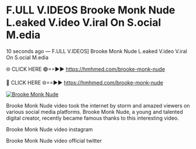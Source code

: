 # F.ULL V.IDEOS Brooke Monk Nude L.eaked V.ideo V.iral On S.ocial M.edia

10 seconds ago — F.ULL V.IDEOS] Brooke Monk Nude L.eaked V.ideo V.iral On S.ocial M.edia

🌐 CLICK HERE 🟢==►► https://hmhmed.com/brooke-monk-nude

🔴 CLICK HERE 🌐==►► https://hmhmed.com/brooke-monk-nude

[![Brooke Monk Nude](https://i.imgur.com/dJHk4Zq.gif)](https://hmhmed.com/brooke-monk-nude)

Brooke Monk Nude video took the internet by storm and amazed viewers on various social media platforms. Brooke Monk Nude, a young and talented digital creator, recently became famous thanks to this interesting video.

Brooke Monk Nude video instagram

Brooke Monk Nude video official twitter